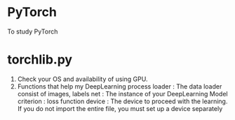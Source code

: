 # PyTorch
To study PyTorch

# torchlib.py
1. Check your OS and availability of using GPU.
2. Functions that help my DeepLearning process
loader : The data loader consist of images, labels
net : The instance of your DeepLearning Model
criterion : loss function
device : The device to proceed with the learning. If you do not import the entire file, you must set up a device separately
